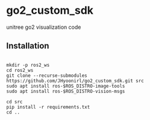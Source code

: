 # go2_custom_sdk
unitree go2 visualization code


## Installation

```shell

mkdir -p ros2_ws
cd ros2_ws
git clone --recurse-submodules https://github.com/JHyoonirl/go2_custom_sdk.git src
sudo apt install ros-$ROS_DISTRO-image-tools
sudo apt install ros-$ROS_DISTRO-vision-msgs

cd src
pip install -r requirements.txt
cd ..

```